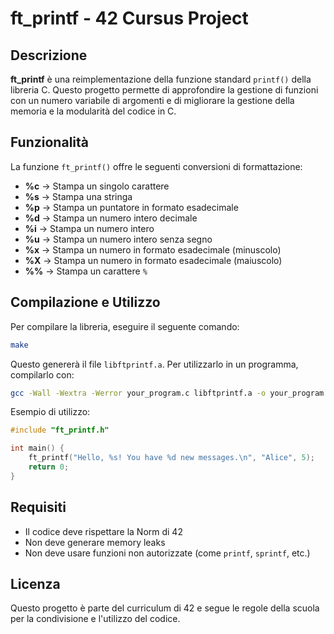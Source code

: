 # ft_printf - 42 Cursus Project  

## Descrizione  
**ft_printf** è una reimplementazione della funzione standard `printf()` della libreria C. Questo progetto permette di approfondire la gestione di funzioni con un numero variabile di argomenti e di migliorare la gestione della memoria e la modularità del codice in C.  

## Funzionalità  
La funzione `ft_printf()` offre le seguenti conversioni di formattazione:  

- **%c** → Stampa un singolo carattere  
- **%s** → Stampa una stringa  
- **%p** → Stampa un puntatore in formato esadecimale  
- **%d** → Stampa un numero intero decimale  
- **%i** → Stampa un numero intero  
- **%u** → Stampa un numero intero senza segno  
- **%x** → Stampa un numero in formato esadecimale (minuscolo)  
- **%X** → Stampa un numero in formato esadecimale (maiuscolo)  
- **%%** → Stampa un carattere `%`   
  
## Compilazione e Utilizzo  
Per compilare la libreria, eseguire il seguente comando:  

```sh  
make  
```  

Questo genererà il file `libftprintf.a`. Per utilizzarlo in un programma, compilarlo con:  

```sh  
gcc -Wall -Wextra -Werror your_program.c libftprintf.a -o your_program  
```  

Esempio di utilizzo:  

```c  
#include "ft_printf.h"  

int main() {  
    ft_printf("Hello, %s! You have %d new messages.\n", "Alice", 5);  
    return 0;  
}  
```  

## Requisiti  
- Il codice deve rispettare la Norm di 42  
- Non deve generare memory leaks  
- Non deve usare funzioni non autorizzate (come `printf`, `sprintf`, etc.)  

## Licenza  
Questo progetto è parte del curriculum di 42 e segue le regole della scuola per la condivisione e l'utilizzo del codice.
